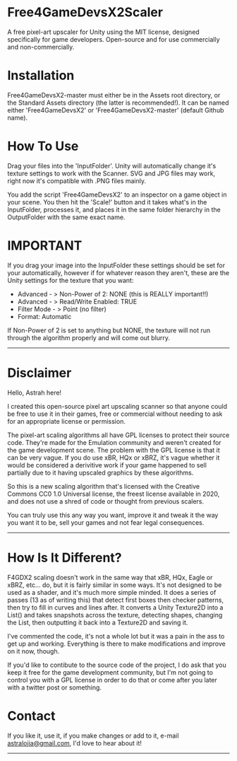 # Free4GameDevsX2Scaler
A free pixel-art upscaler for Unity using the MIT license, designed specifically for game developers. Open-source and for use commercially and non-commercially.

# Installation
Free4GameDevsX2-master must either be in the Assets root directory, or the Standard Assets
directory (the latter is recommended!). It can be named either 'Free4GameDevsX2' or 
'Free4GameDevsX2-master' (default Github name).

# How To Use
Drag your files into the 'InputFolder'. Unity will automatically change it's texture 
settings to work with the Scanner. SVG and JPG files may work, right now it's compatible with 
.PNG files mainly.

You add the script 'Free4GameDevsX2' to an inspector on a game object in your scene. You then 
hit the 'Scale!' button and it takes what's in the InputFolder, processes it, and places it 
in the same folder hierarchy in the OutputFolder with the same exact name. 

# IMPORTANT
If you drag your image into the InputFolder these settings should be set for your automatically, 
however if for whatever reason they aren't, these are the Unity settings for the texture
that you want: 

+ Advanced - > Non-Power of 2: NONE  (this is REALLY important!!)
+ Advanced - > Read/Write Enabled: TRUE
+ Filter Mode - > Point (no filter)
+ Format: Automatic

If Non-Power of 2 is set to anything but NONE, the texture will not run through the algorithm properly
and will come out blurry. 

------------------------------------------------------------------------------------------

# Disclaimer
Hello, Astrah here! 

I created this open-source pixel art upscaling scanner so that anyone could be free
to use it in their games, free or commercial without needing to ask for an 
appropriate license or permission. 

The pixel-art scaling algorithms all have GPL licenses to protect their source code. 
They're made for the Emulation community and weren't created for the game development
scene. The problem with the GPL license is that it can be very vague. If you do use 
xBR, HQx or xBRZ, it's vague whether it would be considered a derivitive work if your
game happened to sell partially due to it having upscaled graphics by these algorithms. 

So this is a new scaling algorithm that's licensed with the Creative Commons 
CC0 1.0 Universal license, the freest license available in 2020, and does not use
a shred of code or thought from previous scalers.

You can truly use this any way you want, improve it and tweak it the way you want it to 
be, sell your games and not fear legal consequences.

------------------------------------------------------------------------------------------

# How Is It Different?

F4GDX2 scaling doesn't work in the same way that xBR, HQx, Eagle or xBRZ, etc... do, but it is 
fairly similar in some ways. It's not designed to be used as a shader, and it's much more simple
minded. It does a series of passes (13 as of writing this) that detect first
boxes then checker patterns, then try to fill in curves and lines after. It converts a Unity
Texture2D into a List<HSLColor>() and takes snapshots across the texture, detecting shapes, 
changing the List, then outputting it back into a Texture2D and saving it.

I've commented the code, it's not a whole lot but it was a pain in the ass to get up
and working. Everything is there to make modifications and improve on it now, though.

If you'd like to contibute to the source code of the project, I do ask that you keep it 
free for the game development community, but I'm not going to control you with a GPL license 
in order to do that or come after you later with a twitter post or something.

# Contact
If you like it, use it, if you make changes or add to it, e-mail astralojia@gmail.com, 
I'd love to hear about it!

------------------------------------------------------------------------------------------
